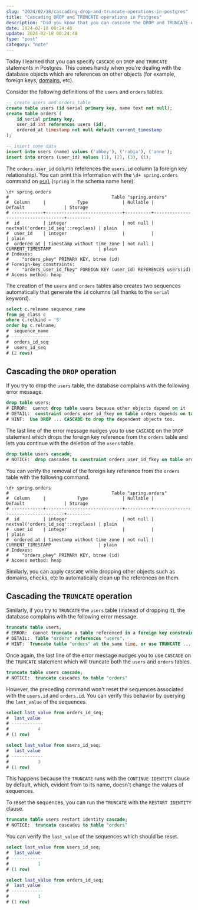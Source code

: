 ```yaml
---
slug: "2024/02/18/cascading-drop-and-truncate-operations-in-postgres"
title: "Cascading DROP and TRUNCATE operations in Postgres"
description: "Did you know that you can cascade the DROP and TRUNCATE commands in Postgres to automatically remove dependent objects like foreign keys, domains, etc?"
date: 2024-02-18 00:24:48
update: 2024-02-18 00:24:48
type: "post"
category: "note"
---
```


Today I learned that you can specify `CASCADE` on `DROP` and `TRUNCATE` statements in Postgres. This comes handy when you're dealing with the database objects which are references on other objects (for example, foreign keys, [domains](https://www.postgresql.org/docs/current/domains.html), etc).

Consider the following definitions of the `users` and `orders` tables.

```sql
-- create users and orders table
create table users (id serial primary key, name text not null);
create table orders (
	id serial primary key,
	user_id int references users (id),
	ordered_at timestamp not null default current_timestamp
);

-- insert some data
insert into users (name) values ('abbey'), ('rabia'), ('anne');
insert into orders (user_id) values (1), (2), (3), (1);
```

The `orders.user_id` column references the `users.id` column (a foreign key relationship). You can print this information with the `\d+ spring.orders` command on [`psql`](https://www.postgresql.org/docs/current/app-psql.html) (`spring` is the schema name here).

```psql prompt{1}
\d+ spring.orders
#                                       Table "spring.orders"
#  Column     |            Type             | Nullable |              Default               | Storage 
# ------------+-----------------------------+----------+------------------------------------+---------
#  id         | integer                     | not null | nextval('orders_id_seq'::regclass) | plain  
#  user_id    | integer                     |          |                                    | plain  
#  ordered_at | timestamp without time zone | not null | CURRENT_TIMESTAMP                  | plain  
# Indexes:
#     "orders_pkey" PRIMARY KEY, btree (id)
# Foreign-key constraints:
#     "orders_user_id_fkey" FOREIGN KEY (user_id) REFERENCES users(id)
# Access method: heap
```

The creation of the `users` and `orders` tables also creates two sequences automatically that generate the `id` columns (all thanks to the `serial` keyword).

```sql
select c.relname sequence_name
from pg_class c
where c.relkind = 'S'
order by c.relname;
#  sequence_name
# ---------------
#  orders_id_seq
#  users_id_seq
# (2 rows)
```

## Cascading the `DROP` operation

If you try to drop the `users` table, the database complains with the following error message.

```sql {4} prompt{1}
drop table users;
# ERROR:  cannot drop table users because other objects depend on it
# DETAIL:  constraint orders_user_id_fkey on table orders depends on table users
# HINT:  Use DROP ... CASCADE to drop the dependent objects too.
```

The last line of the error message nudges you to use `CASCADE` on the `DROP` statement which drops the foreign key reference from the `orders` table and lets you continue with the deletion of the `users` table.

```sql prompt{1}
drop table users cascade;
# NOTICE:  drop cascades to constraint orders_user_id_fkey on table orders
```

You can verify the removal of the foreign key reference from the `orders` table with the following command.

```psql prompt{1}
\d+ spring.orders
#                                       Table "spring.orders"
#  Column     |            Type             | Nullable |              Default               | Storage 
# ------------+-----------------------------+----------+------------------------------------+---------
#  id         | integer                     | not null | nextval('orders_id_seq'::regclass) | plain   
#  user_id    | integer                     |          |                                    | plain   
#  ordered_at | timestamp without time zone | not null | CURRENT_TIMESTAMP                  | plain
# Indexes:
#     "orders_pkey" PRIMARY KEY, btree (id)
# Access method: heap
```

Similarly, you can apply `CASCADE` while dropping other objects such as domains, checks, etc to automatically clean up the references on them.

## Cascading the `TRUNCATE` operation

Similarly, if you try to `TRUNCATE` the `users` table (instead of dropping it), the database complains with the following error message.

```sql {4} prompt{1}
truncate table users;
# ERROR:  cannot truncate a table referenced in a foreign key constraint
# DETAIL:  Table "orders" references "users".
# HINT:  Truncate table "orders" at the same time, or use TRUNCATE ... CASCADE.
```

Once again, the last line of the error message nudges you to use `CASCADE` on the `TRUNCATE` statement which will truncate both the `users` and `orders` tables.

```sql prompt{1}
truncate table users cascade;
# NOTICE:  truncate cascades to table "orders"
```

However, the preceding command won't reset the sequences associated with the `users.id` and `orders.id`. You can verify this behavior by querying the `last_value` of the sequences.

```sql
select last_value from orders_id_seq;
#  last_value
# ------------
#           4
# (1 row)

select last_value from users_id_seq;
#  last_value
# ------------
#           3
# (1 row)
```

This happens because the `TRUNCATE` runs with the `CONTINUE IDENTITY` clause by default, which, evident from to its name, doesn't change the values of sequences.

To reset the sequences, you can run the `TRUNCATE` with the `RESTART IDENTITY` clause.

```sql prompt{1}
truncate table users restart identity cascade;
# NOTICE:  truncate cascades to table "orders"
```

You can verify the `last_value` of the sequences which should be reset.

```sql
select last_value from users_id_seq;
#  last_value
# ------------
#           1
# (1 row)

select last_value from orders_id_seq;
#  last_value
# ------------
#           1
# (1 row)
```
